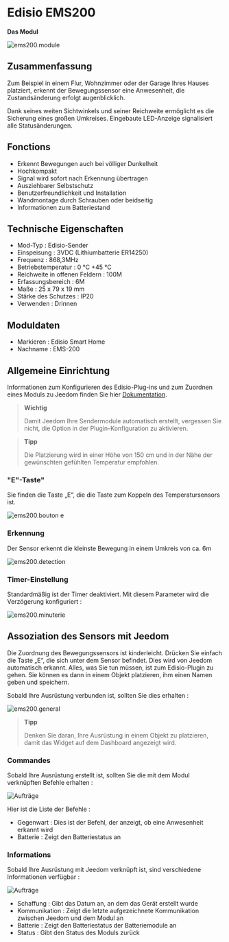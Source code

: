 # Edisio EMS200

**Das Modul**

![ems200.module](images/ems200/ems200.module.jpg)

## Zusammenfassung

Zum Beispiel in einem Flur, Wohnzimmer oder der Garage Ihres Hauses platziert, erkennt der Bewegungssensor eine Anwesenheit, die Zustandsänderung erfolgt augenblicklich.

Dank seines weiten Sichtwinkels und seiner Reichweite ermöglicht es die Sicherung eines großen Umkreises. Eingebaute LED-Anzeige signalisiert alle Statusänderungen.

## Fonctions

-   Erkennt Bewegungen auch bei völliger Dunkelheit
-   Hochkompakt
-   Signal wird sofort nach Erkennung übertragen
-   Ausziehbarer Selbstschutz
-   Benutzerfreundlichkeit und Installation
-   Wandmontage durch Schrauben oder beidseitig
-   Informationen zum Batteriestand

## Technische Eigenschaften

-   Mod-Typ : Edisio-Sender
-   Einspeisung : 3VDC (Lithiumbatterie ER14250)
-   Frequenz : 868,3MHz
-   Betriebstemperatur : 0 °C +45 °C
-   Reichweite in offenen Feldern : 100M
-   Erfassungsbereich : 6M
-   Maße : 25 x 79 x 19 mm
-   Stärke des Schutzes : IP20
-   Verwenden : Drinnen

## Moduldaten

-   Markieren : Edisio Smart Home
-   Nachname : EMS-200

## Allgemeine Einrichtung

Informationen zum Konfigurieren des Edisio-Plug-ins und zum Zuordnen eines Moduls zu Jeedom finden Sie hier [Dokumentation](https://doc.jeedom.com/de_DE/plugins/automation%20protocol/edisio/).

> **Wichtig**
>
> Damit Jeedom Ihre Sendermodule automatisch erstellt, vergessen Sie nicht, die Option in der Plugin-Konfiguration zu aktivieren.

> **Tipp**
>
> Die Platzierung wird in einer Höhe von 150 cm und in der Nähe der gewünschten gefühlten Temperatur empfohlen.

### "E"-Taste"

Sie finden die Taste „E“, die die Taste zum Koppeln des Temperatursensors ist.

![ems200.bouton e](images/ems200/ems200.bouton-e.jpg)

### Erkennung

Der Sensor erkennt die kleinste Bewegung in einem Umkreis von ca. 6m

![ems200.detection](images/ems200/ems200.detection.jpg)

### Timer-Einstellung

Standardmäßig ist der Timer deaktiviert. Mit diesem Parameter wird die Verzögerung konfiguriert :

![ems200.minuterie](images/ems200/ems200.minuterie.jpg)

## Assoziation des Sensors mit Jeedom

Die Zuordnung des Bewegungssensors ist kinderleicht. Drücken Sie einfach die Taste „E“, die sich unter dem Sensor befindet. Dies wird von Jeedom automatisch erkannt. Alles, was Sie tun müssen, ist zum Edisio-Plugin zu gehen. Sie können es dann in einem Objekt platzieren, ihm einen Namen geben und speichern.

Sobald Ihre Ausrüstung verbunden ist, sollten Sie dies erhalten :

![ems200.general](images/ems200/ems200.general.jpg)

> **Tipp**
>
> Denken Sie daran, Ihre Ausrüstung in einem Objekt zu platzieren, damit das Widget auf dem Dashboard angezeigt wird.

### Commandes

Sobald Ihre Ausrüstung erstellt ist, sollten Sie die mit dem Modul verknüpften Befehle erhalten :

![Aufträge](images/ems200/ems200.commande.jpg)

Hier ist die Liste der Befehle :

-   Gegenwart : Dies ist der Befehl, der anzeigt, ob eine Anwesenheit erkannt wird
-   Batterie : Zeigt den Batteriestatus an

### Informations

Sobald Ihre Ausrüstung mit Jeedom verknüpft ist, sind verschiedene Informationen verfügbar :

![Aufträge](images/ems200/ems200.informations.jpg)

-   Schaffung : Gibt das Datum an, an dem das Gerät erstellt wurde
-   Kommunikation : Zeigt die letzte aufgezeichnete Kommunikation zwischen Jeedom und dem Modul an
-   Batterie : Zeigt den Batteriestatus der Batteriemodule an
-   Status : Gibt den Status des Moduls zurück
